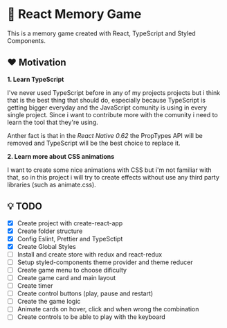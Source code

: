 # :flower_playing_cards:  React Memory Game

This is a memory game created with React, TypeScript and Styled Components.

## :heart: Motivation

**1. Learn TypeScript**

I've never used TypeScript before in any of my projects projects but i think that is the best thing that should do, especially because TypeScript is getting bigger everyday and the JavaScript comunity is using in every single project. Since i want to contribute more with the comunity i need to learn the tool that they're using.

Anther fact is that in the *React Native 0.62* the PropTypes API will be removed and TypeScript will be the best choice to replace it.

**2. Learn more about CSS animations**

I want to create some nice animations with CSS but i'm not familiar with that, so in this project i will try to create effects without use any third party libraries (such as animate.css).

## :bulb: TODO

- [x] Create project with create-react-app
- [x] Create folder structure
- [x] Config Eslint, Prettier and TypeSctipt
- [x] Create Global Styles
- [ ] Install and create store with redux and react-redux
- [ ] Setup styled-components theme provider and theme reducer
- [ ] Create game menu to choose dificulty
- [ ] Create game card and main layout
- [ ] Create timer
- [ ] Create control buttons (play, pause and restart)
- [ ] Create the game logic
- [ ] Animate cards on hover, click and when wrong the combination
- [ ] Create controls to be able to play with the keyboard
